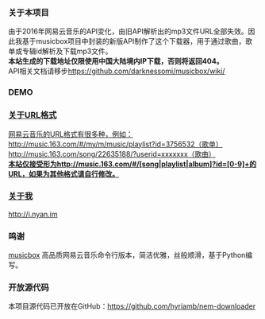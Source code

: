 <h3>关于本项目</h3>
<span>由于2016年网易云音乐的API变化，由旧API解析出的mp3文件URL全部失效。因此我基于musicbox项目中封装的新版API制作了这个下载器，用于通过歌曲，歌单或专辑id解析及下载mp3文件。</span><br>
<span><strong>本站生成的下载地址仅限使用中国大陆境内IP下载，否则将返回404。</strong></span><br>
<span>API相关文档请移步<a href="https://github.com/darknessomi/musicbox/wiki">https://github.com/darknessomi/musicbox/wiki/</a></span>
<h3>DEMO</h3>
<a href="http://nem-downloader.nyan.im/">
<h3>关于URL格式</h3>
<span>网易云音乐的URL格式有很多种，例如：</span><br>
<span>http://music.163.com/#/my/m/music/playlist?id=3756532（歌单）</span><br>
<span>http://music.163.com/song/22635188/?userid=xxxxxxx（歌曲）</span><br>
<span><strong>本站仅接受形为http://music.163.com/#/[song|playlist|album]?id=[0-9]+的URL，如果为其他格式请自行修改。</strong></span>
<h3>关于我</h3>
<a href="http://i.nyan.im/">http://i.nyan.im</a>
<h3>鸣谢</h3>
<span><a href="https://github.com/darknessomi/musicbox">musicbox</a> 高品质网易云音乐命令行版本，简洁优雅，丝般顺滑，基于Python编写。</span><br>
<h3>开放源代码</h3>
<span>本项目源代码已开放在GitHub：<a href="https://github.com/hyriamb/nem-downloader">https://github.com/hyriamb/nem-downloader</a></span>
